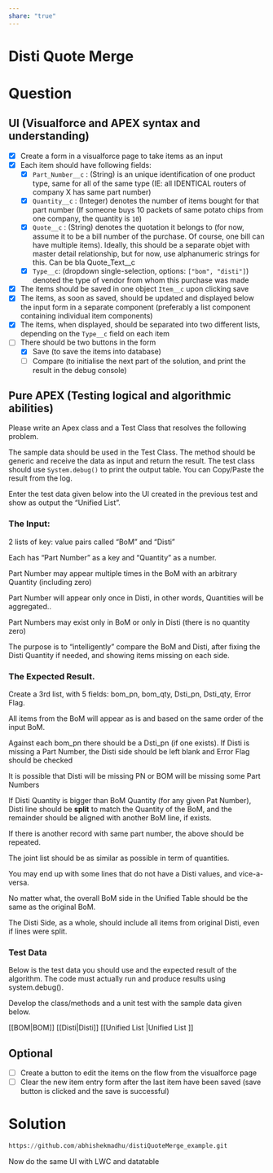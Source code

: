 ```yaml
---
share: "true"
---
```



# Disti Quote Merge

# Question

## UI (Visualforce and APEX syntax and understanding)

- [x]  Create a form in a visualforce page to take items as an input
- [x]  Each item should have following fields:
    - [x]  `Part_Number__c` : (String) is an unique identification of one product type, same for all of the same type (IE: all IDENTICAL routers of company X has same part number)
    - [x]  `Quantity__c` :  (Integer) denotes the number of items bought for that part number (If someone buys 10 packets of same potato chips from one company, the quantity is `10`)
    - [x]  `Quote__c` : (String) denotes the quotation it belongs to (for now, assume it to be a bill number of the purchase. Of course, one bill can have multiple items). Ideally, this should be a separate objet with master detail relationship, but for now, use alphanumeric strings for this. Can be bla Quote_Text__c
    - [x]  `Type__c`: (dropdown single-selection, options: `["bom", "disti"]`) denoted the type of vendor from whom this purchase was made
- [x]  The items should be saved in one object `Item__c` upon clicking save
- [x]  The items, as soon as saved, should be updated and displayed below the input form in a separate component (preferably a list component containing individual item components)
- [x]  The items, when displayed, should be separated into two different lists, depending on the `Type__c` field on each item
- [ ]  There should be two buttons in the form
    - [x]  Save (to save the items into database)
    - [ ]  Compare (to initialise the next part of the solution, and print the result in the debug console)

## Pure APEX (Testing logical and algorithmic abilities)

Please write an Apex class and a Test Class that resolves the following problem.

The sample data should be used in the Test Class. The method should be generic and receive the data as input and return the result. The test class should use `System.debug()` to print the output table. You can Copy/Paste the result from the log.

Enter the test data given below into the UI created in the previous test and show as output the “Unified List”.

### The Input:

2 lists of key: value pairs called “BoM” and “Disti”

Each has “Part Number” as a key and “Quantity” as a number.

Part Number may appear multiple times in the BoM with an arbitrary Quantity (including zero)

Part Number will appear only once in Disti, in other words, Quantities will be aggregated..

Part Numbers may exist only in BoM or only in Disti (there is no quantity zero)

The purpose is to “intelligently” compare the BoM and Disti, after fixing the Disti Quantity if needed, and showing items missing on each side.

### The Expected Result.

Create a 3rd list, with 5 fields: bom_pn, bom_qty, Dsti_pn, Dsti_qty, Error Flag.

All items from the BoM will appear as is and based on the same order of the input BoM.

Against each bom_pn there should be a Dsti_pn (if one exists). If Disti is missing a Part Number, the Disti side should be left blank and Error Flag should be checked

It is possible that Disti will be missing PN or BOM will be missing some Part Numbers

If Disti Quantity is bigger than BoM Quantity (for any given Pat Number), Disti line should be **split** to match the Quantity of the BoM, and the remainder should be aligned with another BoM line, if exists.

If there is another record with same part number, the above should be repeated.

The joint list should be as similar as possible in term of quantities.

You may end up with some lines that do not have a Disti values, and vice-a-versa.

No matter what, the overall BoM side in the Unified Table should be the same as the original BoM.

The Disti Side, as a whole, should include all items from original Disti, even if lines were split.

### Test Data

Below is the test data you should use and the expected result of the algorithm. The code must actually run and produce results using system.debug().

Develop the class/methods and a unit test with the sample data given below.

[[BOM|BOM]]
[[Disti|Disti]]
[[Unified List |Unified List ]]

## Optional

- [ ]  Create a button to edit the items on the flow from the visualforce page
- [ ]  Clear the new item entry form after the last item have been saved (save button is clicked and the save is successful)

# Solution

```python
https://github.com/abhishekmadhu/distiQuoteMerge_example.git
```

Now do the same UI with LWC and datatable
